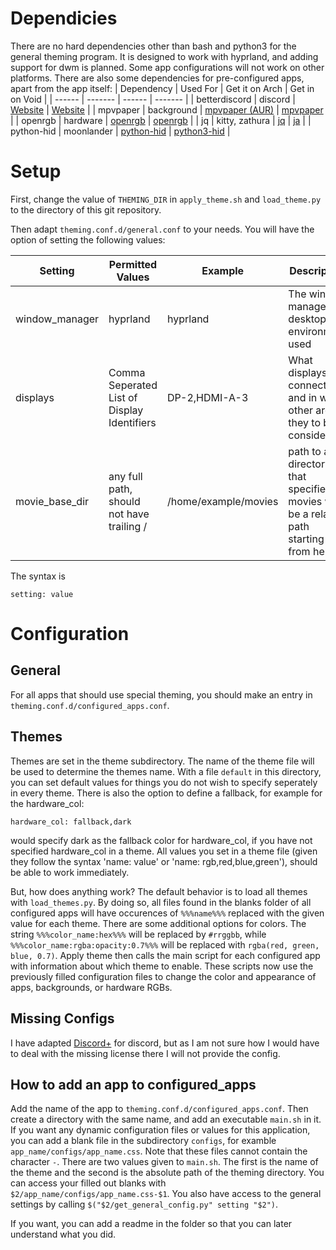 # Dependicies
There are no hard dependencies other than bash and python3 for the general theming program.
It is designed to work with hyprland, and adding support for dwm is planned. Some app configurations will not work on other platforms. There are also some dependencies for pre-configured apps, apart from the app itself:
| Dependency | Used For | Get it on Arch | Get in on Void |
| ------ | ------- | ------ | ------- |
| betterdiscord | discord | [Website](https://betterdiscord.app/) | [Website](https://betterdiscord.app/) |
| mpvpaper | background | [mpvpaper (AUR)](https://aur.archlinux.org/packages/mpvpaper) | [mpvpaper](https://voidlinux.pkgs.org/current/voidlinux-main-x86_64/mpvpaper-1.8_1.x86_64.xbps.html) |
| openrgb | hardware | [openrgb](https://archlinux.org/packages/extra/x86_64/openrgb/) | [openrgb](https://voidlinux.pkgs.org/current/voidlinux-main-aarch64/openrgb-0.9_5.aarch64.xbps.htmlxs) |
| jq | kitty, zathura | [jq](https://archlinux.org/packages/extra/x86_64/jq/) | [ja](https://voidlinux.pkgs.org/current/voidlinux-main-aarch64/jq-1.8.1_1.aarch64.xbps.html) | 
| python-hid | moonlander | [python-hid](https://archlinux.org/packages/extra/any/python-hid/) | [python3-hid](https://voidlinux.pkgs.org/current/voidlinux-main-aarch64/python3-hid-1.0.4_4.aarch64.xbps.html) |


# Setup
First, change the value of `THEMING_DIR` in `apply_theme.sh` and `load_theme.py` to the directory of this git repository.

Then adapt `theming.conf.d/general.conf` to your needs. You will have the option of setting the following values:

| Setting | Permitted Values | Example | Description | 
| --------| --------- | -------- | -------- |
| window_manager | hyprland | hyprland | The window manager or desktop environment used |
| displays | Comma Seperated List of Display Identifiers | DP-2,HDMI-A-3 | What displays are connected, and in what other are they to be considered? |
| movie_base_dir | any full path, should not have trailing / | /home/example/movies | path to a directory so that specified movies will be a relative path starting from here |

The syntax is

``` 
setting: value
```

# Configuration
## General

For all apps that should use special theming, you should make an entry in `theming.conf.d/configured_apps.conf`. 

## Themes

Themes are set in the theme subdirectory. The name of the theme file will be used to determine the themes name. 
With a file `default` in this directory, you can set default values for things you do not wish to specify seperately in every theme. There is also the option to define a fallback, for example for the hardware_col:

```
hardware_col: fallback,dark
```
would specify dark as the fallback color for hardware_col, if you have not specified hardware_col in a theme.
All values you set in a theme file (given they follow the syntax 'name: value' or 'name: rgb,red,blue,green'), should be able to work immediately.

But, how does anything work? The default behavior is to load all themes with `load_themes.py`. By doing so, all files found in the blanks folder of all configured apps will have occurences of `%%%name%%%` replaced with the given value for each theme. There are some additional options for colors. The string `%%%color_name:hex%%%` will be replaced by `#rrggbb`, while `%%%color_name:rgba:opacity:0.7%%%` will be replaced with `rgba(red, green, blue, 0.7)`. Apply theme then calls the main script for each configured app with information about which theme to enable. These scripts now use the previously filled configuration files to change the color and appearance of apps, backgrounds, or hardware RGBs.

## Missing Configs
I have adapted [Discord+](https://github.com/PlusInsta/discord-plus) for discord, but as I am not sure how I would have to deal with the missing license there I will not provide the config.


## How to add an app to configured_apps
Add the name of the app to `theming.conf.d/configured_apps.conf`. Then create a directory with the same name, and add an executable `main.sh` in it. If you want any dynamic configuration files or values for this application, you can add a blank file in the subdirectory `configs`, for examble `app_name/configs/app_name.css`. Note that these files cannot contain the character `-`. There are two values given to `main.sh`. The first is the name of the theme and the second is the absolute path of the theming directory. You can access your filled out blanks with `$2/app_name/configs/app_name.css-$1`. You also have access to the general settings by calling `$("$2/get_general_config.py" setting "$2")`.

If you want, you can add a readme in the folder so that you can later understand what you did.

